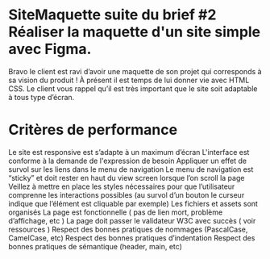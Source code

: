 # SiteMaquette suite du brief #2 Réaliser la maquette d'un site simple avec Figma.
Bravo le client est ravi d’avoir une maquette de son projet qui corresponds à sa vision du produit !
À présent il est temps de lui donner vie avec HTML CSS. 
Le client vous rappel qu’il est très important que le site soit adaptable à tous type d’écran.
# Critères de performance
Le site est responsive est s’adapte à un maximum d’écran
L'interface est conforme à la demande de l'expression de besoin
Appliquer un effet de survol sur les liens dans le menu de navigation
Le menu de navigation est “sticky” et doit rester en haut du view screen lorsque l’on scroll la page
Veillez à mettre en place les styles nécessaires pour que l’utilisateur comprenne les interactions possibles (au survol d’un bouton le curseur indique que l’élément est cliquable par exemple)
Les fichiers et assets sont organisés
La page est fonctionnelle ( pas de lien mort, problème d’affichage, etc )
La page doit passer le validateur W3C avec succès ( voir ressources )
Respect des bonnes pratiques de nommages (PascalCase, CamelCase, etc)
Respect des bonnes pratiques d’indentation
Respect des bonnes pratiques de sémantique (header, main, etc)
